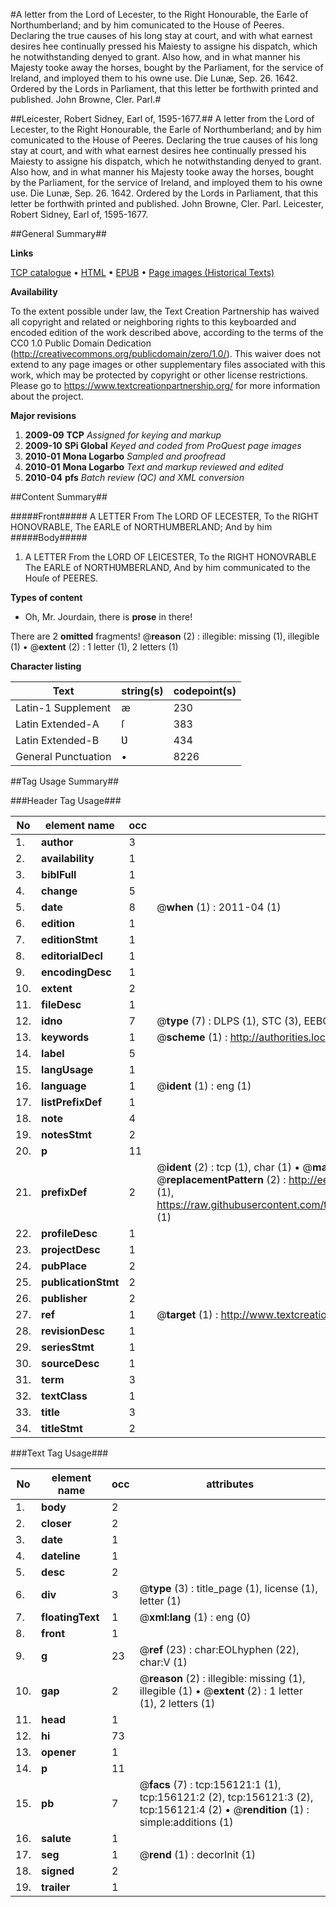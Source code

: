 #A letter from the Lord of Lecester, to the Right Honourable, the Earle of Northumberland; and by him comunicated to the House of Peeres. Declaring the true causes of his long stay at court, and with what earnest desires hee continually pressed his Maiesty to assigne his dispatch, which he notwithstanding denyed to grant. Also how, and in what manner his Majesty tooke away the horses, bought by the Parliament, for the service of Ireland, and imployed them to his owne use. Die Lunæ, Sep. 26. 1642. Ordered by the Lords in Parliament, that this letter be forthwith printed and published. John Browne, Cler. Parl.#

##Leicester, Robert Sidney, Earl of, 1595-1677.##
A letter from the Lord of Lecester, to the Right Honourable, the Earle of Northumberland; and by him comunicated to the House of Peeres. Declaring the true causes of his long stay at court, and with what earnest desires hee continually pressed his Maiesty to assigne his dispatch, which he notwithstanding denyed to grant. Also how, and in what manner his Majesty tooke away the horses, bought by the Parliament, for the service of Ireland, and imployed them to his owne use. Die Lunæ, Sep. 26. 1642. Ordered by the Lords in Parliament, that this letter be forthwith printed and published. John Browne, Cler. Parl.
Leicester, Robert Sidney, Earl of, 1595-1677.

##General Summary##

**Links**

[TCP catalogue](http://www.ota.ox.ac.uk/tcp/)  • 
[HTML](http://tei.it.ox.ac.uk/tcp/Texts-HTML/free/A88/A88895.html)  • 
[EPUB](http://tei.it.ox.ac.uk/tcp/Texts-EPUB/free/A88/A88895.epub) • 
[Page images (Historical Texts)](https://historicaltexts.jisc.ac.uk/eebo-99858941e)

**Availability**

To the extent possible under law, the Text Creation Partnership has waived all copyright and related or neighboring rights to this keyboarded and encoded edition of the work described above, according to the terms of the CC0 1.0 Public Domain Dedication (http://creativecommons.org/publicdomain/zero/1.0/). This waiver does not extend to any page images or other supplementary files associated with this work, which may be protected by copyright or other license restrictions. Please go to https://www.textcreationpartnership.org/ for more information about the project.

**Major revisions**

1. __2009-09__ __TCP__ *Assigned for keying and markup*
1. __2009-10__ __SPi Global__ *Keyed and coded from ProQuest page images*
1. __2010-01__ __Mona Logarbo__ *Sampled and proofread*
1. __2010-01__ __Mona Logarbo__ *Text and markup reviewed and edited*
1. __2010-04__ __pfs__ *Batch review (QC) and XML conversion*

##Content Summary##

#####Front#####
A LETTER From The LORD OF LECESTER, To the RIGHT HONOVRABLE, The EARLE of NORTHUMBERLAND; And by him
#####Body#####

1. A LETTER From the LORD OF LEICESTER, To the RIGHT HONOVRABLE The EARLE of NORTHƲMBERLAND, And by him communicated to the Houſe of PEERES.

**Types of content**

  * Oh, Mr. Jourdain, there is **prose** in there!

There are 2 **omitted** fragments! 
 @__reason__ (2) : illegible: missing (1), illegible (1)  •  @__extent__ (2) : 1 letter (1), 2 letters (1)

**Character listing**


|Text|string(s)|codepoint(s)|
|---|---|---|
|Latin-1 Supplement|æ|230|
|Latin Extended-A|ſ|383|
|Latin Extended-B|Ʋ|434|
|General Punctuation|•|8226|

##Tag Usage Summary##

###Header Tag Usage###

|No|element name|occ|attributes|
|---|---|---|---|
|1.|__author__|3||
|2.|__availability__|1||
|3.|__biblFull__|1||
|4.|__change__|5||
|5.|__date__|8| @__when__ (1) : 2011-04 (1)|
|6.|__edition__|1||
|7.|__editionStmt__|1||
|8.|__editorialDecl__|1||
|9.|__encodingDesc__|1||
|10.|__extent__|2||
|11.|__fileDesc__|1||
|12.|__idno__|7| @__type__ (7) : DLPS (1), STC (3), EEBO-CITATION (1), PROQUEST (1), VID (1)|
|13.|__keywords__|1| @__scheme__ (1) : http://authorities.loc.gov/ (1)|
|14.|__label__|5||
|15.|__langUsage__|1||
|16.|__language__|1| @__ident__ (1) : eng (1)|
|17.|__listPrefixDef__|1||
|18.|__note__|4||
|19.|__notesStmt__|2||
|20.|__p__|11||
|21.|__prefixDef__|2| @__ident__ (2) : tcp (1), char (1)  •  @__matchPattern__ (2) : ([0-9\-]+):([0-9IVX]+) (1), (.+) (1)  •  @__replacementPattern__ (2) : http://eebo.chadwyck.com/downloadtiff?vid=$1&page=$2 (1), https://raw.githubusercontent.com/textcreationpartnership/Texts/master/tcpchars.xml#$1 (1)|
|22.|__profileDesc__|1||
|23.|__projectDesc__|1||
|24.|__pubPlace__|2||
|25.|__publicationStmt__|2||
|26.|__publisher__|2||
|27.|__ref__|1| @__target__ (1) : http://www.textcreationpartnership.org/docs/. (1)|
|28.|__revisionDesc__|1||
|29.|__seriesStmt__|1||
|30.|__sourceDesc__|1||
|31.|__term__|3||
|32.|__textClass__|1||
|33.|__title__|3||
|34.|__titleStmt__|2||


###Text Tag Usage###

|No|element name|occ|attributes|
|---|---|---|---|
|1.|__body__|2||
|2.|__closer__|2||
|3.|__date__|1||
|4.|__dateline__|1||
|5.|__desc__|2||
|6.|__div__|3| @__type__ (3) : title_page (1), license (1), letter (1)|
|7.|__floatingText__|1| @__xml:lang__ (1) : eng (0)|
|8.|__front__|1||
|9.|__g__|23| @__ref__ (23) : char:EOLhyphen (22), char:V (1)|
|10.|__gap__|2| @__reason__ (2) : illegible: missing (1), illegible (1)  •  @__extent__ (2) : 1 letter (1), 2 letters (1)|
|11.|__head__|1||
|12.|__hi__|73||
|13.|__opener__|1||
|14.|__p__|11||
|15.|__pb__|7| @__facs__ (7) : tcp:156121:1 (1), tcp:156121:2 (2), tcp:156121:3 (2), tcp:156121:4 (2)  •  @__rendition__ (1) : simple:additions (1)|
|16.|__salute__|1||
|17.|__seg__|1| @__rend__ (1) : decorInit (1)|
|18.|__signed__|2||
|19.|__trailer__|1||
